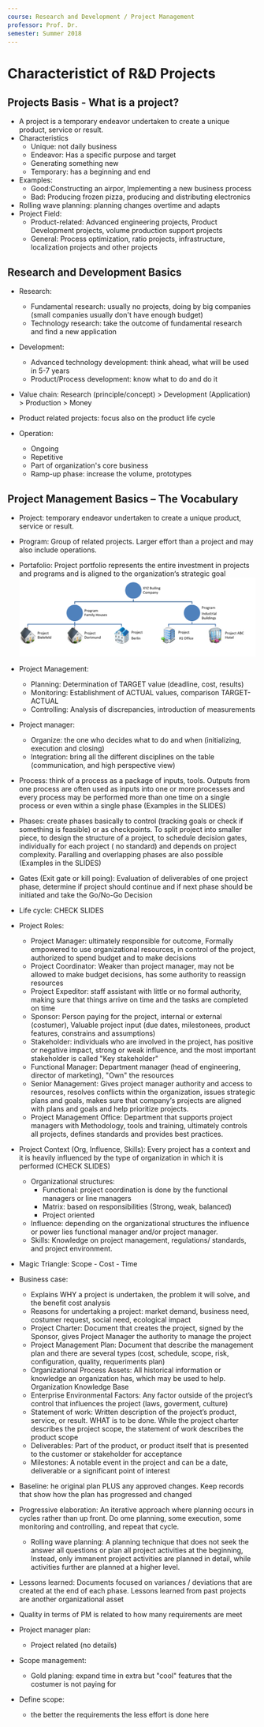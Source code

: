 ```yaml
---
course: Research and Development / Project Management
professor: Prof. Dr. 
semester: Summer 2018
---
```


# Characteristict of R&D Projects
## Projects Basis - What is a project?
- A project is a temporary endeavor undertaken to create a unique product, service or result.
- Characteristics
    - Unique: not daily business
    - Endeavor: Has a specific purpose and target
    - Generating something new
    - Temporary: has a beginning and end
- Examples:
    - Good:Constructing an airpor, Implementing a new business process
    - Bad: Producing frozen pizza, producing and distributing  electronics
- Rolling wave planning: planning changes overtime and adapts
- Project Field:
    - Product-related: Advanced engineering projects, Product Development projects, volume production support projects
    - General: Process optimization, ratio projects, infrastructure, localization projects and other projects

## Research and Development Basics
- Research:
    - Fundamental research: usually no projects, doing by big companies (small companies usually don't have enough budget)
    - Technology research: take the outcome of fundamental research and find a new application

- Development: 
    - Advanced technology development: think ahead, what will be used in 5-7 years
    - Product/Process development: know what to do and do it

- Value chain: Research (principle/concept) > Development (Application) > Production > Money
- Product related projects: focus also on the product life cycle
- Operation:
    - Ongoing
    - Repetitive
    - Part of organization's core business
    - Ramp-up phase: increase the volume, prototypes

## Project Management Basics – The Vocabulary
- Project: temporary endeavor undertaken to create a unique product, service or result. 
- Program: Group of related projects. Larger effort than a project and may also include operations.
- Portafolio: Project portfolio represents the entire investment in projects and programs and is aligned to the organization‘s strategic goal
![Example](images/prjmag-project-portafolio.png)

- Project Management:
    - Planning: Determination of TARGET value (deadline, cost, results)
    - Monitoring: Establishment of ACTUAL values, comparison TARGET-ACTUAL
    - Controlling: Analysis of discrepancies, introduction of measurements
- Project manager:
    - Organize: the one who decides what to do and when (initializing, execution and closing)
    - Integration: bring all the different disciplines on the table (communication, and high perspective view)

- Process: think of a process as a package of inputs, tools. Outputs from one process are often used as inputs into one or more processes and every process may be performed more than one time on a single process or even within a single phase (Examples in the SLIDES)

- Phases: create phases basically to control (tracking goals or check if something is feasible)  or as checkpoints. To split project into smaller piece, to design the structure of a project, to schedule decision gates, individually for each project ( no standard) and depends on project complexity. Paralling and overlapping phases are also possible (Examples in the SLIDES)

- Gates (Exit gate or kill poing): Evaluation of deliverables of one project phase, determine if project should continue  and if next phase should be initiated and  take  the Go/No-Go Decision
- Life cycle: CHECK SLIDES

- Project Roles:
    - Project Manager: ultimately responsible for outcome, Formally empowered to use organizational resources, in control of the project, authorized to spend budget and to make decisions
    - Project Coordinator: Weaker than project manager, may not be allowed to make budget decisions, has some authority to reassign resources
    - Project Expeditor: staff assistant with little or no formal authority, making sure that things arrive on time and the tasks are completed on time
    - Sponsor: Person paying for the project, internal or external (costumer), Valuable project input (due dates, milestonees, product features, constrains and assumptions)
    - Stakeholder: individuals who are involved in the project, has positive or negative impact, strong or weak influence, and the most important stakeholder is called "Key stakeholder"
    - Functional Manager: Department manager (head of engineering, director of marketing), "Own" the resources
    - Senior Management: Gives project manager authority and access to resources, resolves conflicts within the organization, issues strategic plans and goals, makes sure that company‘s projects are aligned with plans and goals and help prioritize projects.
    - Project Management Office: Department that supports project managers with Methodology, tools and training, ultimately controls all projects, defines standards and provides best practices.

- Project Context (Org, Influence, Skills): Every project has a context and it is heavily influenced by the type of organization in which it is performed (CHECK SLIDES)
    - Organizational structures: 
        - Functional: project coordination is done by the functional managers or line managers
        - Matrix:  based on responsibilities (Strong, weak, balanced)
        - Project oriented
    - Influence: depending on the organizational structures the influence or power lies functional manager and/or project manager.
    - Skills: Knowledge on project management, regulations/ standards, and project environment.

- Magic Triangle: Scope - Cost - Time
- Business case: 
    - Explains WHY a project is undertaken, the problem it will solve, and the benefit cost analysis
    - Reasons for undertaking a project: market demand, business need, costumer request, social need, ecological impact
    - Project Charter: Document that creates the project, signed by the Sponsor, gives Project Manager the authority to manage the project
    - Project Management Plan: Document that describe the management plan and there are several types (cost, schedule, scope, risk, configuration, quality, requeriments plan)
    - Organizational Process Assets: All historical information or knowledge an organization has, which may be used to help. Organization Knowledge Base
    - Enterprise Environmental Factors: Any factor outside of the project’s control that influences the project (laws, goverment, culture)
    - Statement of work: Written description of the project’s product, service, or result. WHAT is to be done. While the project charter describes the project scope, the statement of work describes the product scope
    - Deliverables: Part of the product, or product itself  that is presented to the customer or stakeholder for acceptance
    - Milestones: A notable event in the project and can be a date, deliverable or a significant point of interest
- Baseline: he original plan PLUS any approved changes. Keep records that show how the plan has progressed and changed 
- Progressive elaboration: An iterative approach where planning occurs in cycles rather than up front. Do ome planning, some execution, some monitoring and controlling, and repeat that cycle.
    - Rolling wave planning: A planning technique that does not seek the answer all questions or plan all project activities at the beginning, Instead, only immanent project activities are planned in detail, while activities further are planned at a higher level.
- Lessons learned: Documents focused on variances / deviations that are created at the end of each phase. Lessons learned from past projects are another organizational asset


- Quality in terms of PM is related to how many requirements are meet


- Project manager plan: 
    - Project related (no details)
- Scope management:
    - Gold planing: expand time in  extra but "cool" features that the costumer is not paying for

- Define scope:
    - the better the requirements the less effort is done here
